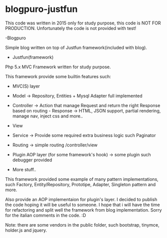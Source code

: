# blogpuro-justfun

This code was written in 2015 only for study purpose, this code is NOT FOR PRODUCTION.
Unfortunately the code is not provided with test!

-Blogpuro

Simple blog written on top of Justfun framework(included with blog).

- Justfun(framework)

Php 5.x MVC Framework written for study purpose.

This framework provide some builtin features such:

- MVC(S) layer
 - Model -> Repository, Entities + Mysql Adapter full implemented
 - Controller -> Action that manage Request and return the right Response based on routing
              - Response -> HTML, JSON support, partial rendering, manage nav, inject css and more..
 - View
 - Service -> Provide some required extra business logic such Paginator

- Routing -> simple routing /controller/view
- Plugin AOP layer (for some framework's hook) -> some plugin such debugger provided
- More stuff..

This framework provided some example of many pattern implementations,
such Factory, Entity/Repository, Prototipe, Adapter, Singleton pattern and more.

Also provide an AOP implementaion for plugin's layer.
I decided to publish the code hoping it will be useful to someone.
I hope that i will have the time for refactoring and split well the framework from blog implementation.
Sorry for the italian comments in the code. :D

Note: there are some vendors in the public folder, such bootstrap, tinymce, holder.js and jquery.

